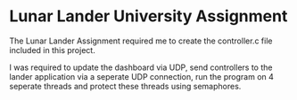# Lunar Lander University Assignment
The Lunar Lander Assignment required me to create the controller.c file included in this project.

I was required to update the dashboard via UDP, send controllers to the lander application via a seperate UDP connection, run the program on 4 seperate threads and protect these threads using semaphores.
